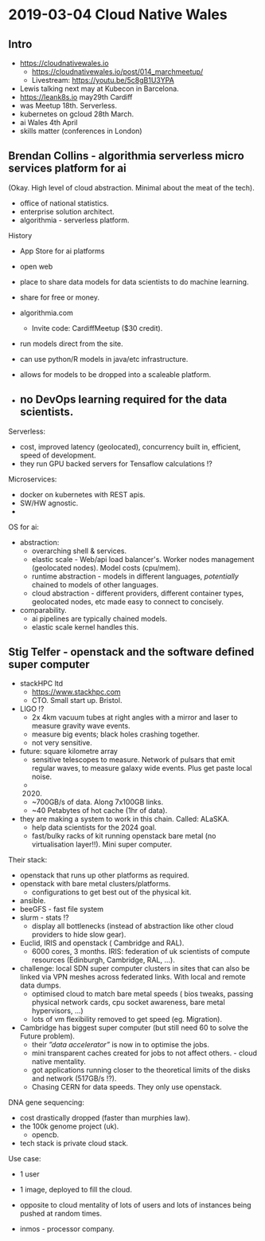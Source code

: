 2019-03-04 Cloud Native Wales
=============================

Intro
-----

- https://cloudnativewales.io
    - https://cloudnativewales.io/post/014_marchmeetup/
    - Livestream: https://youtu.be/5c8gB1U3YPA
- Lewis talking next may at Kubecon in Barcelona.
- https://leank8s.io may29th Cardiff
- was Meetup 18th. Serverless.
- kubernetes on gcloud 28th March.
- ai Wales 4th April
- skills matter (conferences in London)


Brendan Collins - algorithmia serverless micro services platform for ai
-----------------------------------------------------------------------

(Okay. High level of cloud abstraction. Minimal about the meat of the tech).

- office of national statistics.
- enterprise solution architect.
- algorithmia - serverless platform.

History

- App Store for ai platforms
- open web
- place to share data models for data scientists to do machine learning.
- share for free or money.


- algorithmia.com
    - Invite code: CardiffMeetup ($30 credit).
- run models direct from the site.
- can use python/R models in java/etc infrastructure.
- allows for models to be dropped into a scaleable platform.
- no DevOps learning required for the data scientists.
    -

Serverless:

- cost, improved latency (geolocated), concurrency built in, efficient, speed
  of development.
- they run GPU backed servers for Tensaflow calculations !?

Microservices:

- docker on kubernetes with REST apis.
- SW/HW agnostic.
-

OS for ai:

- abstraction:
    - overarching shell & services.
    - elastic scale - Web/api load balancer's. Worker nodes management
      (geolocated nodes). Model costs (cpu/mem).
    - runtime abstraction - models in different languages, _potentially_
      chained to models of other languages.
    - cloud abstraction - different providers, different container types,
      geolocated nodes, etc made easy to connect to concisely.
- comparability.
    - ai pipelines are typically chained models.
    - elastic scale kernel handles this.



Stig Telfer - openstack and the software defined super computer
---------------------------------------------------------------

- stackHPC ltd
    - https://www.stackhpc.com
    - CTO. Small start up. Bristol.
- LIGO !?
    - 2x 4km vacuum tubes at right angles with a mirror and laser to measure
      gravity wave events.
    - measure big events; black holes crashing together.
    - not very sensitive.
- future: square kilometre array
    - sensitive telescopes to measure. Network of pulsars that emit regular
      waves, to measure galaxy wide events. Plus get paste local noise.
    - 2020.
    - ~700GB/s of data. Along 7x100GB links.
    - ~40 Petabytes of hot cache (1hr of data).
- they are making a system to work in this chain. Called: ALaSKA.
    - help data scientists for the 2024 goal.
    - fast/bulky racks of kit running openstack bare metal (no virtualisation
      layer!!). Mini super computer.

Their stack:

- openstack that runs up other platforms as required.
- openstack with bare metal clusters/platforms.
    - configurations to get best out of the physical kit.
- ansible.
- beeGFS - fast file system
- slurm - stats !?
    - display all bottlenecks (instead of abstraction like other cloud
      providers to hide slow gear).
- Euclid, IRIS and openstack ( Cambridge and RAL).
    - 6000 cores, 3 months.  IRIS: federation of uk scientists of compute
    resources (Edinburgh, Cambridge, RAL, ...).
- challenge: local SDN super computer clusters in sites that can also be linked
  via VPN meshes across federated links. With local and remote data dumps.
    - optimised cloud to match bare metal speeds ( bios tweaks, passing
      physical network cards, cpu socket awareness, bare metal hypervisors,
      ...)
    - lots of vm flexibility removed to get speed (eg. Migration).
- Cambridge has biggest super computer (but still need 60 to solve the Future
  problem).
    - their _”data accelerator”_ is now in to optimise the jobs.
    - mini transparent caches created for jobs to not affect others. - cloud
      native mentality.
    - got applications running closer to the theoretical limits of the disks
      and network (517GB/s !?).
    - Chasing CERN for data speeds. They only use openstack.

DNA gene sequencing:

- cost drastically dropped (faster than murphies law).
- the 100k genome project (uk).
    - opencb.
- tech stack is private cloud stack.

Use case:
- 1 user
- 1 image, deployed to fill the cloud.
- opposite to cloud mentality of lots of users and lots of instances being
  pushed at random times.

- inmos - processor company.
